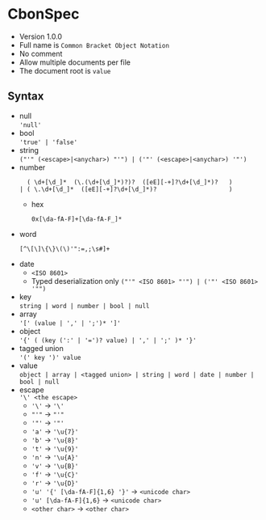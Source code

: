 # CbonSpec

- Version 1.0.0
- Full name is `Common Bracket Object Notation`
- No comment  
- Allow multiple documents per file  
- The document root is `value`

## Syntax
- null  
  `'null'`
- bool  
  `'true' | 'false'`
- string  
  `("'" (<escape>|<anychar>) "'") | ('"' (<escape>|<anychar>) '"')`
- number  
  ```regexp
    ( \d+[\d_]*  (\.(\d+[\d_]*)?)?  ([eE][-+]?\d+[\d_]*)?   )
  | ( \.\d+[\d_]*  ([eE][-+]?\d+[\d_]*)?                    )
  ```
  - hex  
    ```regexp
    0x[\da-fA-F]+[\da-fA-F_]*
    ```
- word  
  ```regexp
  [^\[\]\{\}\(\)'":=,;\s#]+
  ```
- date  
  - `<ISO 8601>`
  - Typed deserialization only `("'" <ISO 8601> "'") | ('"' <ISO 8601> '"")`
- key  
  `string | word | number | bool | null`
- array  
  `'[' (value | ',' | ';')* ']'`
- object  
  `'{' ( (key (':' | '=')? value) | ',' | ';' )* '}'`
- tagged union  
  `'(' key ')' value`
- value  
  `object | array | <tagged union> | string | word | date | number | bool | null`
- escape  
  `'\' <the escape>`
  - `'\'` -> `'\'`
  - `"'"` -> `"'"`
  - `'"'` -> `'"'`
  - `'a'` -> `'\u{7}'`
  - `'b'` -> `'\u{8}'`
  - `'t'` -> `'\u{9}'`
  - `'n'` -> `'\u{A}'`
  - `'v'` -> `'\u{B}'`
  - `'f'` -> `'\u{C}'`
  - `'r'` -> `'\u{D}'`
  - `'u' '{' [\da-fA-F]{1,6} '}'` -> `<unicode char>`
  - `'u' [\da-fA-F]{1,6}` -> `<unicode char>`
  - `<other char>` -> `<other char>`
